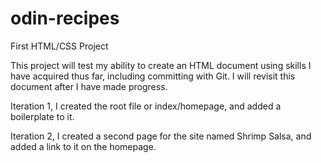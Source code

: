 # odin-recipes
First HTML/CSS Project

This project will test my ability to create an HTML document
using skills I have acquired thus far, including committing with Git. I will revisit this document after I have made progress.

Iteration 1, I created the root file or index/homepage, and added a boilerplate to it.

Iteration 2, I created a second page for the site named Shrimp Salsa, and added a link to it on the homepage.